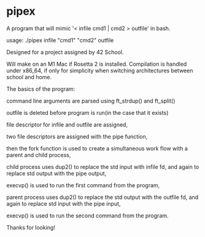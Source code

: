 # pipex
A program that will mimic '< infile cmd1 | cmd2 > outfile' in bash.

usage: ./pipex infile "cmd1" "cmd2" outfile

Designed for a project assigned by 42 School.

Will make on an M1 Mac if Rosetta 2 is installed. Compilation is handled under x86_64, if only for simplicity when switching architectures
between school and home.

The basics of the program:

command line arguments are parsed using ft_strdup() and ft_split()

outfile is deleted before program is run(in the case that it exists)

file descriptor for infile and outfile are assigned,

two file descriptors are assigned with the pipe function,

then the fork function is used to create a simultaneous work flow with a parent and child process,

child process uses dup2() to replace the std input with infile fd, and again to replace std output with the pipe output,

execvp() is used to run the first command from the program,

parent process uses dup2() to replace the std output with the outfile fd, and again to replace std input with the pipe input,

execvp() is used to run the second command from the program.

Thanks for looking!
